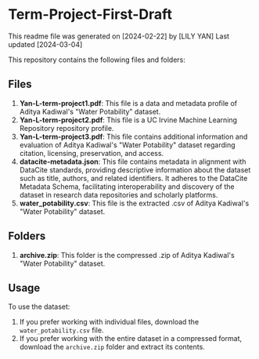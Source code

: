 # Term-Project-First-Draft
This readme file was generated on [2024-02-22] by [LILY YAN]
Last updated [2024-03-04]

This repository contains the following files and folders:

## Files

1. **Yan-L-term-project1.pdf**: This file is a data and metadata profile of Aditya Kadiwal's "Water Potability" dataset.
2. **Yan-L-term-project2.pdf**: This file is a UC Irvine Machine Learning Repository repository profile. 
3. **Yan-L-term-project3.pdf**: This file contains additional information and evaluation of Aditya Kadiwal's "Water Potability" dataset regarding citation, licensing, preservation, and access.
4. **datacite-metadata.json**: This file contains metadata in alignment with DataCite standards, providing descriptive information about the dataset such as title, authors, and related identifiers. It adheres to the DataCite Metadata Schema, facilitating interoperability and discovery of the dataset in research data repositories and scholarly platforms.
5. **water_potability.csv**: This file is the extracted .csv of Aditya Kadiwal's "Water Potability" dataset.

## Folders

1. **archive.zip**: This folder is the compressed .zip of Aditya Kadiwal's "Water Potability" dataset. 

## Usage

To use the dataset:
1. If you prefer working with individual files, download the `water_potability.csv` file.
2. If you prefer working with the entire dataset in a compressed format, download the `archive.zip` folder and extract its contents.
